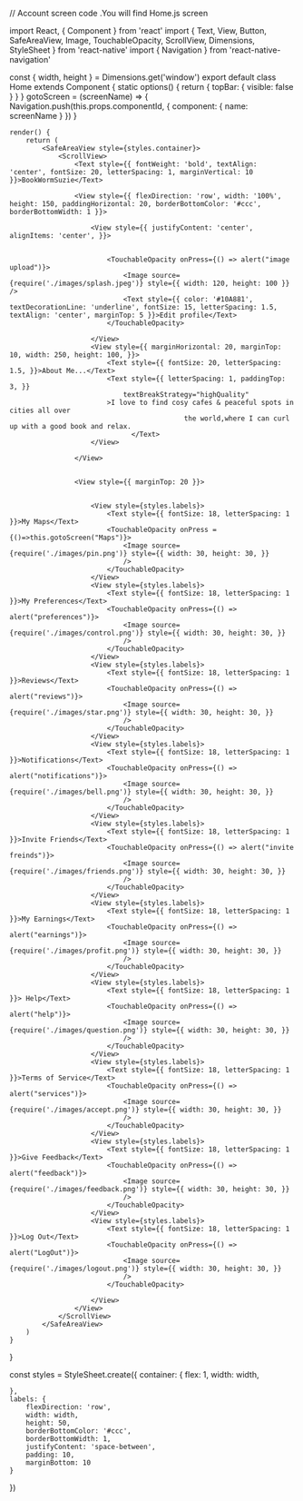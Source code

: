 // Account screen code .You will find Home.js  screen




import React, { Component } from 'react'
import { Text, View, Button, SafeAreaView, Image, TouchableOpacity, ScrollView, Dimensions, StyleSheet } from 'react-native'
import { Navigation } from 'react-native-navigation'

const { width, height } = Dimensions.get('window')
export default class Home extends Component {
    static options() {
        return {
            topBar: {
                visible: false
            }
        }
    }
    gotoScreen = (screenName) => {
        Navigation.push(this.props.componentId, {
            component: {
                name: screenName
            }
        })
    }

    render() {
        return (
            <SafeAreaView style={styles.container}>
                <ScrollView>
                    <Text style={{ fontWeight: 'bold', textAlign: 'center', fontSize: 20, letterSpacing: 1, marginVertical: 10 }}>BookWormSuzie</Text>

                    <View style={{ flexDirection: 'row', width: '100%', height: 150, paddingHorizontal: 20, borderBottomColor: '#ccc', borderBottomWidth: 1 }}>

                        <View style={{ justifyContent: 'center', alignItems: 'center', }}>


                            <TouchableOpacity onPress={() => alert("image upload")}>
                                <Image source={require('./images/splash.jpeg')} style={{ width: 120, height: 100 }} />
                                <Text style={{ color: '#10A881', textDecorationLine: 'underline', fontSize: 15, letterSpacing: 1.5, textAlign: 'center', marginTop: 5 }}>Edit profile</Text>
                            </TouchableOpacity>

                        </View>
                        <View style={{ marginHorizontal: 20, marginTop: 10, width: 250, height: 100, }}>
                            <Text style={{ fontSize: 20, letterSpacing: 1.5, }}>About Me...</Text>
                            <Text style={{ letterSpacing: 1, paddingTop: 3, }}
                                textBreakStrategy="highQuality"
                            >I love to find cosy cafes & peaceful spots in cities all over
                                               the world,where I can curl up with a good book and relax.
                                  </Text>
                        </View>

                    </View>


                    <View style={{ marginTop: 20 }}>


                        <View style={styles.labels}>
                            <Text style={{ fontSize: 18, letterSpacing: 1 }}>My Maps</Text>
                            <TouchableOpacity onPress ={()=>this.gotoScreen("Maps")}>
                                <Image source={require('./images/pin.png')} style={{ width: 30, height: 30, }}
                                />
                            </TouchableOpacity>
                        </View>
                        <View style={styles.labels}>
                            <Text style={{ fontSize: 18, letterSpacing: 1 }}>My Preferences</Text>
                            <TouchableOpacity onPress={() => alert("preferences")}>
                                <Image source={require('./images/control.png')} style={{ width: 30, height: 30, }}
                                />
                            </TouchableOpacity>
                        </View>
                        <View style={styles.labels}>
                            <Text style={{ fontSize: 18, letterSpacing: 1 }}>Reviews</Text>
                            <TouchableOpacity onPress={() => alert("reviews")}>
                                <Image source={require('./images/star.png')} style={{ width: 30, height: 30, }}
                                />
                            </TouchableOpacity>
                        </View>
                        <View style={styles.labels}>
                            <Text style={{ fontSize: 18, letterSpacing: 1 }}>Notifications</Text>
                            <TouchableOpacity onPress={() => alert("notifications")}>
                                <Image source={require('./images/bell.png')} style={{ width: 30, height: 30, }}
                                />
                            </TouchableOpacity>
                        </View>
                        <View style={styles.labels}>
                            <Text style={{ fontSize: 18, letterSpacing: 1 }}>Invite Friends</Text>
                            <TouchableOpacity onPress={() => alert("invite freinds")}>
                                <Image source={require('./images/friends.png')} style={{ width: 30, height: 30, }}
                                />
                            </TouchableOpacity>
                        </View>
                        <View style={styles.labels}>
                            <Text style={{ fontSize: 18, letterSpacing: 1 }}>My Earnings</Text>
                            <TouchableOpacity onPress={() => alert("earnings")}>
                                <Image source={require('./images/profit.png')} style={{ width: 30, height: 30, }}
                                />
                            </TouchableOpacity>
                        </View>
                        <View style={styles.labels}>
                            <Text style={{ fontSize: 18, letterSpacing: 1 }}> Help</Text>
                            <TouchableOpacity onPress={() => alert("help")}>
                                <Image source={require('./images/question.png')} style={{ width: 30, height: 30, }}
                                />
                            </TouchableOpacity>
                        </View>
                        <View style={styles.labels}>
                            <Text style={{ fontSize: 18, letterSpacing: 1 }}>Terms of Service</Text>
                            <TouchableOpacity onPress={() => alert("services")}>
                                <Image source={require('./images/accept.png')} style={{ width: 30, height: 30, }}
                                />
                            </TouchableOpacity>
                        </View>
                        <View style={styles.labels}>
                            <Text style={{ fontSize: 18, letterSpacing: 1 }}>Give Feedback</Text>
                            <TouchableOpacity onPress={() => alert("feedback")}>
                                <Image source={require('./images/feedback.png')} style={{ width: 30, height: 30, }}
                                />
                            </TouchableOpacity>
                        </View>
                        <View style={styles.labels}>
                            <Text style={{ fontSize: 18, letterSpacing: 1 }}>Log Out</Text>
                            <TouchableOpacity onPress={() => alert("LogOut")}>
                                <Image source={require('./images/logout.png')} style={{ width: 30, height: 30, }}
                                />
                            </TouchableOpacity>

                        </View>
                    </View>
                </ScrollView>
            </SafeAreaView>
        )
    }
}

const styles = StyleSheet.create({
    container: {
        flex: 1,
        width: width,

    },
    labels: {
        flexDirection: 'row',
        width: width,
        height: 50,
        borderBottomColor: '#ccc',
        borderBottomWidth: 1,
        justifyContent: 'space-between',
        padding: 10,
        marginBottom: 10
    }
})
